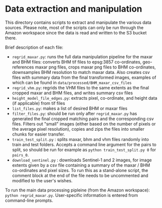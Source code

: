# Data extraction and manipulation

This directory contains scripts to extract and manipulate the various data sources. Please note, most of the scripts can only be run through the Amazon workspace
since the data is read and written to the S3 bucket there.

Brief description of each file:
 
* `regrid_maxar.py`: runs the full data manipulation pipeline for the maxar and BHM files: converts BHM tif files to epsg:3857 co-ordinates, geo-references maxar png files, crops maxar png files to BHM co-ordinates, downsamples BHM resolution to match maxar data. Also creates csv files with summary data from the final transformed images, examples of which can be found in `data/processed/BHM_maxar_csv_files`
* `regrid_vhm.py`: regrids the VHM files to the same extents as the final cropped maxar and BHM files, and writes summary csv files
* `height_model_file_edges.py`: extracts pixel, co-ordinate, and height data (if applicable) from tif files
* `list_files.py`: makes a list of desired BHM or maxar files
* `filter_files.py`: should be run only after `regrid_maxar.py` has generated the final cropped matching pairs and the corresponding csv files. Filters out "small" images (either based on the number of pixels or the average pixel resolution), copies and zips the files into smaller chunks for easier transfer.
* `train_test_split.py` : splits maxar, bhm and vhm files randomly into train and test folders. Accepts a command line argument for the pairs to split, so should be run for example as `python train_test_split.py 0` for `pairs_0`.
* `download_sentinel.py` : downloads Sentinel-1 and 2 images, for image extents given by a csv file containing a summary of the maxar / BHM co-ordinates and pixel sizes. To run this as a stand-alone script, the comment block at the end of the file needs to be uncommented and modified to the user's wishes.

To run the main data processing pipleine (from the Amazon workspace): `python regrid_maxar.py`. User-specific information is entered from command-line prompts.
